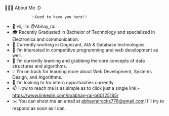 👨🏻‍💻  About Me  :D

                ✨Good to have you here!!
- 👋 Hi, I’m @Abhay_rai.
- 🎓 Recently Graduated in Bachelor of Technology and specialized in Electronics and communication.
- 💼 Currently working in Cognizant, AIA & Database technologies. 
- 👀 I’m interested in competitive programming and web development as well.
- 🌱 I’m currently learning and grabbing the core concepts of data structures and algorithms.
- 💡 I'm on track for learning more about Web Development, Systems Design, and Algorithms.
- 💞️ I’m looking to for intern opportunities currently.
- 📫 How to reach me is as simple as to click just a single link:-https://www.linkedin.com/in/abhay-rai-b60125185/
- ✉️  You can shoot me an email at abhayrairocks778@gmail.com! I'll try to respond as soon as I can.

<!---
Abhayrai788/Abhayrai788 is a ✨ special ✨ repository because its `README.md` (this file) appears on your GitHub profile.
You can click the Preview link to take a look at your changes.
--->
